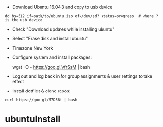 - Download Ubuntu 16.04.3 and copy to usb device

```
dd bs=512 if=path/to/ubuntu.iso of=/dev/sd? status=progress  # where ? is the usb device
```

- Check "Download updates while installing ubuntu"
- Select "Erase disk and install ubuntu"
- Timezone New York

- Configure system and install packages:

    wget -O - https://goo.gl/vfrSsM | bash

- Log out and log back in for group assignments & user settings to take effect

- Install dotfiles & clone repos:

```
curl https://goo.gl/M7D56t | bash
```
# ubuntuInstall

